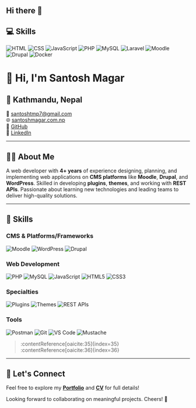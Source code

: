 ## Hi there 👋

<!--
**santoshtmp/santoshtmp** is a ✨ _special_ ✨ repository because its `README.md` (this file) appears on your GitHub profile.

Here are some ideas to get you started:

- 🔭 I’m currently working on ...
- 🌱 I’m currently learning ...
- 👯 I’m looking to collaborate on ...
- 🤔 I’m looking for help with ...
- 💬 Ask me about ...
- 📫 How to reach me: ...
- 😄 Pronouns: ...
- ⚡ Fun fact: ...
-->

## 💻 Skills

![HTML](https://img.shields.io/badge/HTML5-E34F26?logo=html5&logoColor=white)
![CSS](https://img.shields.io/badge/CSS3-1572B6?logo=css3&logoColor=white)
![JavaScript](https://img.shields.io/badge/JavaScript-F7DF1E?logo=javascript&logoColor=black)
![PHP](https://img.shields.io/badge/PHP-777BB4?logo=php&logoColor=white)
![MySQL](https://img.shields.io/badge/MySQL-4479A1?logo=mysql&logoColor=white)
![Laravel](https://img.shields.io/badge/Laravel-F55247?logo=laravel&logoColor=white)
![Moodle](https://img.shields.io/badge/Moodle-F98012?logo=moodle&logoColor=white)
![Drupal](https://img.shields.io/badge/Drupal-0678BE?logo=drupal&logoColor=white)
![Docker](https://img.shields.io/badge/Docker-2496ED?logo=docker&logoColor=white)


# 👋 Hi, I'm Santosh Magar

## 📍 Kathmandu, Nepal  
📧 santoshtmp7@gmail.com  
🌐 [santoshmagar.com.np](https://santoshmagar.com.np)  
🐙 [GitHub](https://github.com/santoshtmp7)  
🔗 [LinkedIn](https://www.linkedin.com/in/santoshtmp7)  

---

## 👨‍💻 About Me

A web developer with **4+ years** of experience designing, planning, and implementing web applications on **CMS platforms** like **Moodle**, **Drupal**, and **WordPress**. Skilled in developing **plugins**, **themes**, and working with **REST APIs**. Passionate about learning new technologies and leading teams to deliver high-quality solutions.

---

## 💼 Skills

### CMS & Platforms/Frameworks
![Moodle](https://img.shields.io/badge/Moodle-F98012?logo=moodle&logoColor=white)
![WordPress](https://img.shields.io/badge/WordPress-21759B?logo=wordpress&logoColor=white)
![Drupal](https://img.shields.io/badge/Drupal-0678BE?logo=drupal&logoColor=white)

### Web Development
![PHP](https://img.shields.io/badge/PHP-777BB4?logo=php&logoColor=white)
![MySQL](https://img.shields.io/badge/MySQL-4479A1?logo=mysql&logoColor=white)
![JavaScript](https://img.shields.io/badge/JavaScript-F7DF1E?logo=javascript&logoColor=black)
![HTML5](https://img.shields.io/badge/HTML5-E34F26?logo=html5&logoColor=white)
![CSS3](https://img.shields.io/badge/CSS3-1572B6?logo=css3&logoColor=white)

### Specialties
![Plugins](https://img.shields.io/badge/Plugins-Important-lightgrey)
![Themes](https://img.shields.io/badge/Themes-Creative-lightgrey)
![REST APIs](https://img.shields.io/badge/APIs-REST%20%7C%20JSON-lightgrey)

### Tools
![Postman](https://img.shields.io/badge/Postman-FF6C37?logo=postman&logoColor=white)
![Git](https://img.shields.io/badge/Git-F05032?logo=git&logoColor=white)
![VS Code](https://img.shields.io/badge/VS%20Code-007ACC?logo=visualstudiocode&logoColor=white)
![Mustache](https://img.shields.io/badge/Mustache-000000?logo=mustache&logoColor=white)


> :contentReference[oaicite:35]{index=35} :contentReference[oaicite:36]{index=36}

---

## 📌 Let's Connect

Feel free to explore my **[Portfolio](https://santoshmagar.com.np/portfolio)** and **[CV](https://docs.google.com/document/d/1OjrZ1W_1nP9TuYRAWKzM0Xd_mcZG2rtm/edit?usp=sharing&ouid=110968770568888690501&rtpof=true&sd=true)** for full details!

Looking forward to collaborating on meaningful projects. Cheers! 🚀

